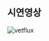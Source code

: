 ## 시연영상
![vetflux](https://user-images.githubusercontent.com/100185602/192186008-7aeaa42e-920e-48d0-b0c4-b37e3b01db92.gif)
